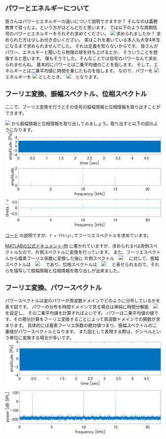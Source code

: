 ## パワーとエネルギーについて
皆さんはパワーとエネルギーの違いについて説明できますか？
そんなのは義務教育で習ったよ。という方がほどんどだと思います。
では以下のような周期信号のパワーとエネルギーをそれぞれ求めてください。
<img src="https://latex.codecogs.com/gif.latex?y(t)&space;=&space;\sqrt{2}&space;\sin{(20^3\pi&space;t)}&space;\mbox{&space;}&space;\{&space;t:0\leq&space;t&space;\leq&space;10&space;\}" />
求められましたか？
求められた方は少しお付き合いください。
実はこれを書いている本人も大学4年生になるまで求められませんでした。
それは定義を知らないからです。
皆さんがパワー、エネルギーと聞いたら物理の球を持ち上げるとか、
そういうことを想像すると思います。
僕もそうでした。そんなことでは信号のパワーなんて求められませんね。
基本的にパワーとは二乗平均値のことを指します。
そして、エネルギーとは二乗平均値に時間を乗じたものを指します。
なので、パワーを
<img src="https://latex.codecogs.com/gif.latex?P" />
エネルギーを
<img src="https://latex.codecogs.com/gif.latex?E" />
としたとき、　<img src="https://latex.codecogs.com/gif.latex?P&space;=&space;\frac{1}{T}&space;\int_{0}^{T}&space;|y(t)|^2&space;td&space;=&space;1&space;,&space;E&space;=&space;\int_{0}^{T}|y(t)|^2&space;td&space;=&space;10" />　となります。

## フーリエ変換、振幅スペクトル、位相スペクトル
ここで、フーリエ変換を行うとその信号の振幅情報と位相情報を取り出すことができます。

<img src="https://latex.codecogs.com/gif.latex?y(t)&space;=&space;\frac{1}{2}&space;\cos(4\times10^3\pi&space;t&space;-&space;\pi/4)&space;&plus;&space;\frac{3}{2}\cos(20\times10^3\pi&space;t&space;&plus;&space;\pi/3)&space;&plus;&space;\cos(30\times10^3\pi&space;t)" />
から振幅情報と位相情報を取り出してみましょう。取り出すと以下の図のようになります。
<img src="../img/ps/cos_wave.png" />

[コード](../prog/ps/ex3.m)
の説明ですが、`Y = fft(y);`でフーリエスペクトルを求めています。

[MATLABの公式ドキュメント-fft](https://jp.mathworks.com/help/matlab/ref/fft.html)
に書かれていますが、求められる`Y`は両側スペクトルなので、片側スペクトルに変換を行っています。
また、フーリエスペクトルから複素フーリエ係数に変換した後に
片側スペクトル　<img src="https://latex.codecogs.com/gif.latex?Z(f)" />　
に対して、振幅スペクトルは　<img src="https://latex.codecogs.com/gif.latex?|Z(f)|" />　
であり、位相スペクトルは　<img src="https://latex.codecogs.com/gif.latex?\tan^{-1}\left(\frac{Im\{Z(f)\}}{Re\{Z(f)\}}\right)" />　
と表せられるので、それらを描写して振幅情報と位相情報を取り出しが出来ました。

## フーリエ変換、パワースペクトル
パワースペクトルは波のパワーが周波数ドメインでどのように分布しているかを表す図です。
パワーの分布を時間ドメインで見る場合は単純に時間分解能　<img src="https://latex.codecogs.com/gif.latex?\Delta&space;t" />　を設定し、
その二乗平均値を計算すればよいです。
パワーは二乗平均値の値です、その積分計算をフーリエ変換することによって周波数ドメインでの関数が求まります。
具体的には複素フーリエ係数の絶対値つまり、振幅スペクトルの二乗値がパワースペクトルとなります。
また図として表現する際は、デシベルという単位に変換する場合が多いです。
<img src="../img/ps/ps_cos.png" />
